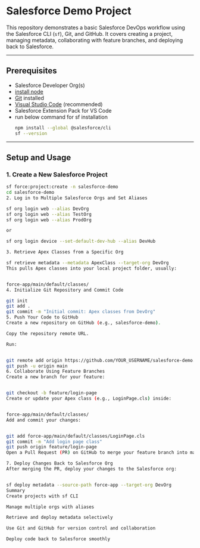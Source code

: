 # Salesforce Demo Project

This repository demonstrates a basic Salesforce DevOps workflow using the Salesforce CLI (`sf`), Git, and GitHub. It covers creating a project, managing metadata, collaborating with feature branches, and deploying back to Salesforce.

---

## Prerequisites

- Salesforce Developer Org(s)
- [install node](https://nodejs.org/en)
- [Git](https://git-scm.com/) installed  
- [Visual Studio Code](https://code.visualstudio.com/) (recommended)
- Salesforce Extension Pack for VS Code
- run below command for sf installation
  ```bash
  npm install --global @salesforce/cli
  sf --version
  ```

---

## Setup and Usage

### 1. Create a New Salesforce Project

```bash
sf force:project:create -n salesforce-demo
cd salesforce-demo
2. Log in to Multiple Salesforce Orgs and Set Aliases

sf org login web --alias DevOrg
sf org login web --alias TestOrg
sf org login web --alias ProdOrg

or

sf org login device --set-default-dev-hub --alias DevHub

3. Retrieve Apex Classes from a Specific Org

sf retrieve metadata --metadata ApexClass --target-org DevOrg
This pulls Apex classes into your local project folder, usually:


force-app/main/default/classes/
4. Initialize Git Repository and Commit Code

git init
git add .
git commit -m "Initial commit: Apex classes from DevOrg"
5. Push Your Code to GitHub
Create a new repository on GitHub (e.g., salesforce-demo).

Copy the repository remote URL.

Run:


git remote add origin https://github.com/YOUR_USERNAME/salesforce-demo.git
git push -u origin main
6. Collaborate Using Feature Branches
Create a new branch for your feature:


git checkout -b feature/login-page
Create or update your Apex class (e.g., LoginPage.cls) inside:


force-app/main/default/classes/
Add and commit your changes:


git add force-app/main/default/classes/LoginPage.cls
git commit -m "Add login page class"
git push origin feature/login-page
Open a Pull Request (PR) on GitHub to merge your feature branch into main.

7. Deploy Changes Back to Salesforce Org
After merging the PR, deploy your changes to the Salesforce org:


sf deploy metadata --source-path force-app --target-org DevOrg
Summary
Create projects with sf CLI

Manage multiple orgs with aliases

Retrieve and deploy metadata selectively

Use Git and GitHub for version control and collaboration

Deploy code back to Salesforce smoothly


